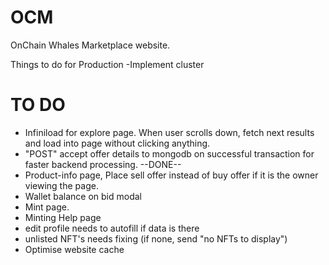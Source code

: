 # OCM

OnChain Whales Marketplace website.

Things to do for Production
-Implement cluster

# TO DO

- Infiniload for explore page. When user scrolls down, fetch next results and load into page without clicking anything.
- "POST" accept offer details to mongodb on successful transaction for faster backend processing. --DONE--
- Product-info page, Place sell offer instead of buy offer if it is the owner viewing the page.
- Wallet balance on bid modal
- Mint page.
- Minting Help page
- edit profile needs to autofill if data is there
- unlisted NFT's needs fixing (if none, send "no NFTs to display")
- Optimise website cache
